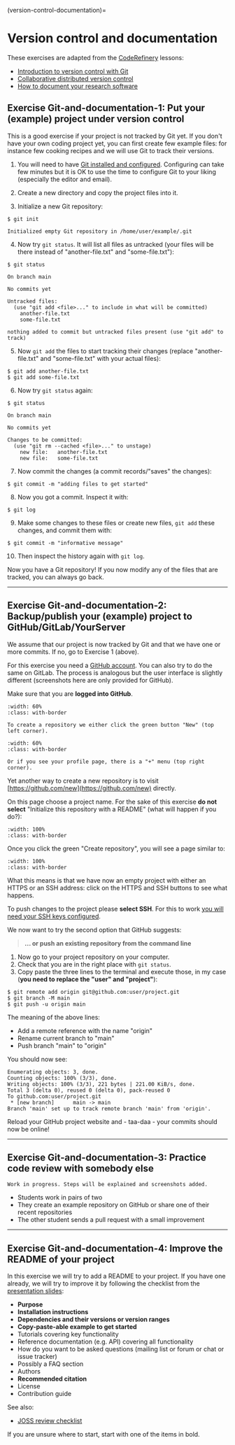 (version-control-documentation)=

# Version control and documentation

These exercises are adapted from the [CodeRefinery](https://coderefinery.org/) lessons:
- [Introduction to version control with Git](https://coderefinery.github.io/git-intro/)
- [Collaborative distributed version control](https://coderefinery.github.io/git-collaborative/)
- [How to document your research software](https://coderefinery.github.io/documentation/)


## Exercise Git-and-documentation-1: Put your (example) project under version control

This is a good exercise if your project is not tracked by Git yet. If you don't
have your own coding project yet, you can first create few example files: for
instance few cooking recipes and we will use Git to track their versions.

1. You will need to have [Git installed and
   configured](https://coderefinery.github.io/installation/shell-and-git/).
   Configuring can take few minutes but it is OK to use the time to configure
   Git to your liking (especially the editor and email).

2. Create a new directory and copy the project files into it.

3. Initialize a new Git repository:
```console
$ git init

Initialized empty Git repository in /home/user/example/.git
```

4. Now try `git status`. It will list all files as untracked (your files will
   be there instead of "another-file.txt" and "some-file.txt"):
```console
$ git status

On branch main

No commits yet

Untracked files:
  (use "git add <file>..." to include in what will be committed)
	another-file.txt
	some-file.txt

nothing added to commit but untracked files present (use "git add" to track)
```

5. Now `git add` the files to start tracking their changes (replace
   "another-file.txt" and "some-file.txt" with your actual files):
```console
$ git add another-file.txt
$ git add some-file.txt
```

6. Now try `git status` again:
```console
$ git status

On branch main

No commits yet

Changes to be committed:
  (use "git rm --cached <file>..." to unstage)
	new file:   another-file.txt
	new file:   some-file.txt
```

7. Now commit the changes (a commit records/"saves" the changes):
```console
$ git commit -m "adding files to get started"
```

8. Now you got a commit. Inspect it with:
```console
$ git log
```

9. Make some changes to these files or create new files, `git add` these
   changes, and commit them with:
```console
$ git commit -m "informative message"
```

10. Then inspect the history again with `git log`.

Now you have a Git repository! If you now modify any of the files that are
tracked, you can always go back.

---

## Exercise Git-and-documentation-2: Backup/publish your (example) project to GitHub/GitLab/YourServer

We assume that our project is now tracked by Git and that we have one or
more commits. If no, go to Exercise 1 (above).

For this exercise you need a [GitHub account](https://github.com/join).
You can also try to do the same on GitLab. The process is analogous but the
user interface is slightly different (screenshots here are only provided
for GitHub).

Make sure that you are **logged into GitHub**.

```{figure} img/creating-using-web/new-top-left.png
:width: 60%
:class: with-border

To create a repository we either click the green button "New" (top left corner).
```

```{figure} img/creating-using-web/new-top-right.png
:width: 60%
:class: with-border

Or if you see your profile page, there is a "+" menu (top right corner).
```

Yet another way to create a new repository is to visit
[https://github.com/new](https://github.com/new) directly.

On this page choose a project name.
For the sake of this exercise **do not select**
"Initialize this repository with a README" (what will happen if you do?):
```{figure} img/creating-using-web/creating.png
:width: 100%
:class: with-border
```

Once you click the green "Create repository", you will see a page similar to:
```{figure} img/creating-using-web/created.png
:width: 100%
:class: with-border
```

What this means is that we have now an empty project with either an HTTPS or an
SSH address: click on the HTTPS and SSH buttons to see what happens.

To push changes to the project please **select SSH**.
For this to work [you will need your SSH keys configured](https://coderefinery.github.io/installation/ssh/).

We now want to try the second option that GitHub suggests:

> **... or push an existing repository from the command line**

1. Now go to your project repository on your computer.
2. Check that you are in the right place with `git status`.
3. Copy paste the three lines to the terminal and execute those, in my case (**you need to replace the "user" and "project"**):

```console
$ git remote add origin git@github.com:user/project.git
$ git branch -M main
$ git push -u origin main
```

The meaning of the above lines:
- Add a remote reference with the name "origin"
- Rename current branch to "main"
- Push branch "main" to "origin"

You should now see:
```text
Enumerating objects: 3, done.
Counting objects: 100% (3/3), done.
Writing objects: 100% (3/3), 221 bytes | 221.00 KiB/s, done.
Total 3 (delta 0), reused 0 (delta 0), pack-reused 0
To github.com:user/project.git
 * [new branch]      main -> main
Branch 'main' set up to track remote branch 'main' from 'origin'.
```

Reload your GitHub project website and - taa-daa - your commits should now
be online!

---

## Exercise Git-and-documentation-3: Practice code review with somebody else

```{instructor-note}
Work in progress. Steps will be explained and screenshots added.
```

- Students work in pairs of two
- They create an example repository on GitHub or share one of their recent repositories
- The other student sends a pull request with a small improvement

---

## Exercise Git-and-documentation-4: Improve the README of your project

In this exercise we will try to add a README to your project. If you have one
already, we will try to improve it by following the checklist from the
[presentation
slides](https://cicero.xyz/v3/remark/0.14.0/github.com/coderefinery/research-software-engineering/main/presentation.md/):

- **Purpose**
- **Installation instructions**
- **Dependencies and their versions or version ranges**
- **Copy-paste-able example to get started**
- Tutorials covering key functionality
- Reference documentation (e.g. API) covering all functionality
- How do you want to be asked questions (mailing list or forum or chat or issue tracker)
- Possibly a FAQ section
- Authors
- **Recommended citation**
- License
- Contribution guide

See also:
- [JOSS review checklist](https://joss.readthedocs.io/en/latest/review_checklist.html)

If you are unsure where to start, start with one of the items in bold.
